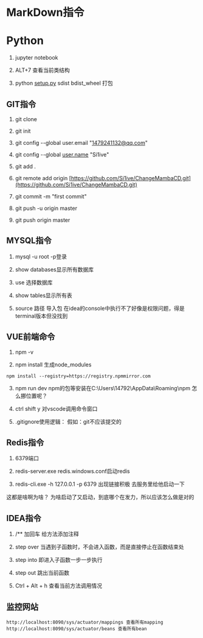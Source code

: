 # MarkDown指令


# Python

1. jupyter notebook

2. ALT+7 查看当前类结构

3. python [setup.py](http://setup.py/) sdist bdist_wheel 打包

## GIT指令

1. git clone

2. git init

3. git config --global user.email "[1479241132@qq.com](http://mailto:1479241132@qq.com/)"

4. git config --global [user.name](http://user.name/) "Si1ive"

5. git add .

6. git remote add origin [https://github.com/Si1ive/ChangeMambaCD.git](https://github.com/Si1ive/ChangeMambaCD.git)

7. git commit -m "first commit"

8. git push -u origin master

9. git push origin master

## MYSQL指令

1. mysql -u root -p登录

2. show databases显示所有数据库

3. use 选择数据库

4. show tables显示所有表

5. source 路径 导入包 在idea的console中执行不了好像是权限问题，得是terminal版本但没找到

## VUE前端命令

1. npm -v

2. npm install 生成node_modules

```
npm install --registry=https://registry.npmmirror.com
```

3. npm run dev npm的包等安装在C:\Users\14792\AppData\Roaming\npm 怎么挪位置呢？

4. ctrl shift y 对vscode调用命令窗口
5. .gitignore使用逻辑：
	假如：git不应该提交的

## Redis指令

1. 6379端口

2. redis-server.exe redis.windows.conf启动redis

3. redis-cli.exe -h 127.0.0.1 -p 6379 出现链接积极 去服务里给他启动一下

这都是啥啊为啥？ 为啥启动了又启动，到底哪个在发力，所以应该怎么做是对的

## IDEA指令

1. /** 加回车 给方法添加注释

2. step over 当遇到子函数时，不会进入函数，而是直接停止在函数结束处

3. step into 即进入子函数一步一步执行

4. step out 跳出当前函数

5. Ctrl + Alt + h 查看当前方法调用情况

## 监控网站

```
http://localhost:8090/sys/actuator/mappings 查看所有mapping
http://localhost:8090/sys/actuator/beans 查看所有bean
```